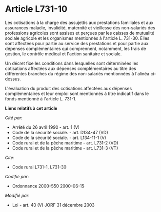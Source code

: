 # Article L731-10

Les cotisations à la charge des assujettis aux prestations familiales et aux assurances maladie, invalidité, maternité et
vieillesse des non-salariés des professions agricoles sont assises et perçues par les caisses de mutualité sociale agricole
et les organismes mentionnés à l'article L. 731-30. Elles sont affectées pour partie au service des prestations et pour
partie aux dépenses complémentaires qui comprennent, notamment, les frais de gestion, le contrôle médical et l'action
sanitaire et sociale.

Un décret fixe les conditions dans lesquelles sont déterminées les cotisations affectées aux dépenses complémentaires au
titre des différentes branches du régime des non-salariés mentionnées à l'alinéa ci-dessus.

L'évaluation du produit des cotisations affectées aux dépenses complémentaires et leur emploi sont mentionnés à titre
indicatif dans le fonds mentionné à l'article L. 731-1.

**Liens relatifs à cet article**

_Cité par_:

  - Arrêté du 26 avril 1990 - art. 1 (V)
  - Code de la sécurité sociale. - art. D134-47 (VD)
  - Code de la sécurité sociale. - art. L134-11-1 (V)
  - Code rural et de la pêche maritime - art. L731-2 (VD)
  - Code rural et de la pêche maritime - art. L731-3 (VT)

_Cite_:

  - Code rural L731-1, L731-30

_Codifié par_:

  - Ordonnance 2000-550 2000-06-15

_Modifié par_:

  - Loi - art. 40 (V) JORF 31 décembre 2003
